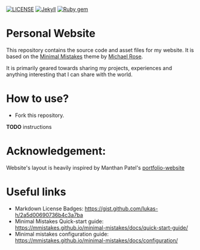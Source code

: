 [![LICENSE](https://img.shields.io/badge/license-MIT-lightgrey.svg)](https://raw.githubusercontent.com/mmistakes/minimal-mistakes/master/LICENSE)
[![Jekyll](https://img.shields.io/badge/jekyll-%3E%3D%203.7-blue.svg)](https://jekyllrb.com/)
[![Ruby gem](https://img.shields.io/gem/v/minimal-mistakes-jekyll.svg)](https://rubygems.org/gems/minimal-mistakes-jekyll)


# Personal Website

This repository contains the source code and asset files for my website. It is based on the [Minimal Mistakes](https://github.com/mmistakes/minimal-mistakes) theme by [Michael Rose](https://mademistakes.com/).

It is primarily geared towards sharing my projects, experiences and anything interesting that I can share with the world.

# How to use?

* Fork this repository.

**TODO** instructions


# Acknowledgement:

Website's layout is heavily inspired by Manthan Patel's [portfolio-website](https://manthan99.github.io/)

# Useful links

* Markdown License Badges: https://gist.github.com/lukas-h/2a5d00690736b4c3a7ba
* Minimal Mistakes Quick-start guide: https://mmistakes.github.io/minimal-mistakes/docs/quick-start-guide/
* Minimal mistakes configuration guide: https://mmistakes.github.io/minimal-mistakes/docs/configuration/